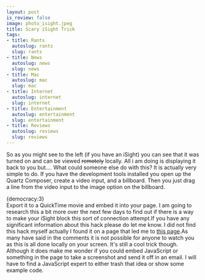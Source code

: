 ```yaml
--- 
layout: post
is_review: false
image: photo_isight.jpeg
title: Scary iSight Trick
tags: 
- title: Rants
  autoslug: rants
  slug: rants
- title: News
  autoslug: news
  slug: news
- title: Mac
  autoslug: mac
  slug: mac
- title: Internet
  autoslug: internet
  slug: internet
- title: Entertainment
  autoslug: entertainment
  slug: entertainment
- title: Reviews
  autoslug: reviews
  slug: reviews
---
```



So as you might see to the left (if you have an iSight) you can see that it was turned on and can be viewed <strike>remotely</strike> locally.  All i am doing is displaying it back to you but....  What could someone else do with this?  It is actually very simple to do.  If you have the development tools installed you open up the Quartz Composer, create a video input, and a billboard.  Then you just drag a line from the video input to the image option on the billboard.<div>{democracy:3}</div>Export it to a QuickTime movie and embed it into your page.  I am going to research this a bit more over the next few days to find out if there is a way to make your iSight block this sort of connection attempt.If you have any significant information about this hack please do let me know.  I did not find this hack myself actually I found it on a page that led me to [this page](http://www.oreillynet.com/lpt/wlg/7409 "iSight Hijack").As many have said in the comments it is not possible for anyone to watch you as this is all done locally on your screen.  It's still a cool trick though.  Although it does make me wonder if you could embed JavaScript or something in the page to take a screenshot and send it off in an email.  I will have to find a JavaScript expert to either trash that idea or show some example code.
